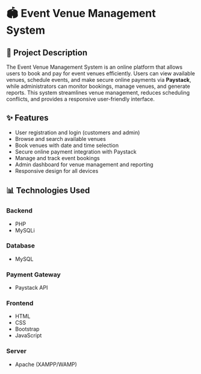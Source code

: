 # 🏟️ Event Venue Management System

## 📖 Project Description
The Event Venue Management System is an online platform that allows users to book and pay for event venues efficiently. Users can view available venues, schedule events, and make secure online payments via **Paystack**, while administrators can monitor bookings, manage venues, and generate reports. This system streamlines venue management, reduces scheduling conflicts, and provides a responsive user-friendly interface.

## ✨ Features
- User registration and login (customers and admin)  
- Browse and search available venues  
- Book venues with date and time selection  
- Secure online payment integration with Paystack  
- Manage and track event bookings  
- Admin dashboard for venue management and reporting   
- Responsive design for all devices  

## 📊 Technologies Used

### Backend
- PHP  
- MySQLi  

### Database
- MySQL  

### Payment Gateway
- Paystack API  

### Frontend
- HTML  
- CSS  
- Bootstrap  
- JavaScript  

### Server
- Apache (XAMPP/WAMP)  
